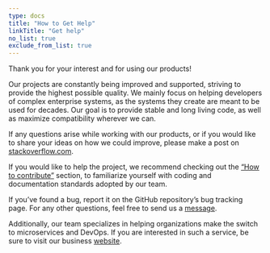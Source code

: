 ```yaml
---
type: docs
title: "How to Get Help"
linkTitle: "Get help" 
no_list: true
exclude_from_list: true
---
```


Thank you for your interest and for using our products!

Our projects are constantly being improved and supported, striving to provide the highest possible quality. We mainly focus on helping developers of complex enterprise systems, as the systems they create are meant to be used for decades. Our goal is to provide stable and long living code, as well as maximize compatibility wherever we can.

If any questions arise while working with our products, or if you would like to share your ideas on how we could improve, please make a post on [stackoverflow.com](https://stackoverflow.com/questions/tagged/pipservice).

If you would like to help the project, we recommend checking out the [“How to contribute”](../contribute) section, to familiarize yourself with coding and documentation standards adopted by our team.

If you’ve found a bug, report it on the GitHub repository’s bug tracking page. For any other questions, feel free to send us a [message](https://www.pipservices.org/community/contact-us).

Additionally, our team specializes in helping organizations make the switch to microservices and DevOps. If you are interested in such a service, be sure to visit our business [website](http://www.entinco.com/).
